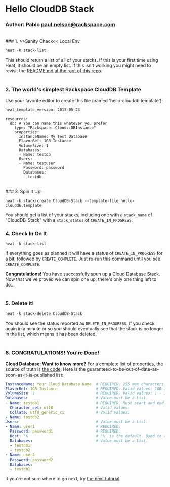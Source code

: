 # Hello CloudDB Stack
### Author: Pablo <paul.nelson@rackspace.com>
</br>
### 1. >>Sanity Check<< Local Env

```shell
heat -k stack-list
```

This should return a list of all of your stacks. If this is your first time using Heat, it should be an empty list. If this isn't working you might need to revisit the [README.md at the root of this repo](/).
</br>
</br>
### 2. The world's simplest Rackspace CloudDB Template

Use your favorite editor to create this file (named 'hello-clouddb.template'):

```shell
heat_template_version: 2013-05-23

resources:
  db: # You can name this whatever you prefer
    type: "Rackspace::Cloud::DBInstance"
    properties:
      InstanceName: My Test Database
      FlavorRef: 1GB Instance
      VolumeSize: 1
      Databases:
      - Name: testdb
      Users:
      - Name: testuser
        Password: password
        Databases:
        - testdb
```
</br>
### 3. Spin It Up!

```shell
heat -k stack-create CloudDB-Stack --template-file hello-clouddb.template
```

You should get a list of your stacks, including one with a `stack_name` of "CloudDB-Stack" with a `stack_status` of `CREATE_IN_PROGRESS`.
</br>
### 4. Check In On It

```shell
heat -k stack-list
```

If everything goes as planned it will have a status of `CREATE_IN_PROGRESS` for a bit, followed by `CREATE_COMPLETE`. Just re-run this command until you see `CREATE_COMPLETE`.

__Congratulations!__ You have successfully spun up a Cloud Database Stack. Now that we've proved we can spin one up, there's only one thing left to do...
</br>
</br>
### 5. Delete It!

```shell
heat -k stack-delete CloudDB-Stack
```

You should see the status reported as `DELETE_IN_PROGRESS`. If you check again in a minute or so you should eventually see that the stack is no longer in the list, which means it has been deleted.
</br>
</br>
### 6. CONGRATULATIONS! You're Done!

__Cloud Database: Want to know more?__ For a complete list of properties, the source of truth is <a href="https://github.com/openstack/heat/blob/master/contrib/rackspace/heat/engine/plugins/clouddatabase.py" target="_blank">the code</a>. Here is the guaranteed-to-be-out-of-date-as-soon-as-it-is-published list:

```yaml
InstanceName: Your Cloud Database Name  # REQUIRED. 255 max characters.
FlavorRef: 1GB Instance                 # REQUIRED. Valid values: 1GB Instance, 2GB Instance, 4GB Instance, 8GB Instance, 16GB Instance
VolumeSize: 2                           # REQUIRED. Valid values: 1 - 150 (Gigabytes)
Databases:                              # Value must be a List.
- Name: testdb1                         # REQUIRED. Must start and end with alphanumeric or underscore and can also contain: @, ?, #, space
  Character_set: utf8                   # Valid values: 
  Collate: utf8_generic_ci              # Valid values: 
- Name: testdb2
Users:                                  # Value must be a List.
- Name: user1                           # REQUIRED.
  Password: password1                   # REQUIRED.
  Host: '%'                             # '%' is the default. Used to restrict access to specific IP addresses
  Databases:                            # Value must be a List.
  - testdb1
  - testdb2
- Name: user2
  Password: password2
  Databases:
  - testdb1
```

If you're not sure where to go next, try [the next tutorial](/104.Hello-CloudDNS).

